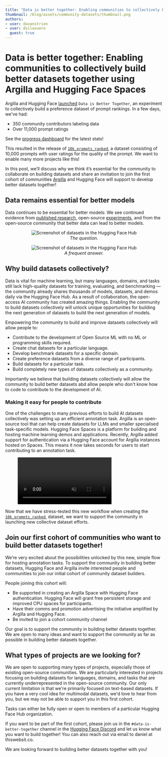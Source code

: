 ```yaml
---
title: "Data is better together: Enabling communities to collectively build better datasets together using Argilla and Hugging Face Spaces"
thumbnail: /blog/assets/community-datasets/thumbnail.png
authors:
- user: davanstrien
- user: dvilasuero
  guest: true
---
```


# Data is better together: Enabling communities to collectively build better datasets together using Argilla and Hugging Face Spaces 

Argilla and Hugging Face [launched](https://huggingface.co/posts/dvilasuero/680660181190026) `Data is Better Together`, an experiment to collectively build a preference dataset of prompt rankings. In a few days, we've had:

- 350 community contributors labeling data 
- Over 11,000 prompt ratings

See the [progress dashboard](https://huggingface.co/spaces/DIBT/prompt-collective-dashboard) for the latest stats!

This resulted in the release of [`10k_prompts_ranked`](https://huggingface.co/datasets/DIBT/10k_prompts_ranked), a dataset consisting of 10,000 prompts with user ratings for the quality of the prompt. We want to enable many more projects like this!

In this post, we’ll discuss why we think it’s essential for the community to collaborate on building datasets and share an invitation to join the first cohort of communities [Argilla](https://argilla.io/) and Hugging Face will support to develop better datasets together! 


## Data remains essential for better models

Data continues to be essential for better models: We see continued evidence from [published research](https://huggingface.co/papers/2402.05123), open-source [experiments](https://argilla.io/blog/notus7b/), and from the open-source community that better data can lead to better models. 

<p align="center"> 
 <img src="https://huggingface.co/datasets/huggingface/documentation-images/resolve/17480bfba418032faec37da19e9c678ac9eeed43/blog/community-datasets/why-model-better.png" alt="Screenshot of datasets in the Hugging Face Hub"><br> 
<em>The question.</em> 
 </p> 

<p align="center"> 
 <img src="https://huggingface.co/datasets/huggingface/documentation-images/resolve/17480bfba418032faec37da19e9c678ac9eeed43/blog/community-datasets/data-is-the-answer.png" alt="Screenshot of datasets in the Hugging Face Hub"><br> 
<em>A frequent answer.</em> 
 </p> 

## Why build datasets collectively?

Data is vital for machine learning, but many languages, domains, and tasks still lack high-quality datasets for training, evaluating, and benchmarking — the community already shares thousands of models, datasets, and demos daily via the Hugging Face Hub. As a result of collaboration, the open-access AI community has created amazing things. Enabling the community to build datasets collectively will unlock unique opportunities for building the next generation of datasets to build the next generation of models. 


Empowering the community to build and improve datasets collectively will allow people to:

- Contribute to the development of Open Source ML with no ML or programming skills required.
- Create chat datasets for a particular language.
- Develop benchmark datasets for a specific domain. 
- Create preference datasets from a diverse range of participants.
- Build datasets for a particular task.
- Build completely new types of datasets collectively as a community.

Importantly we believe that building datasets collectively will allow the community to build better datasets abd allow people who don't know how to code to contribute to the development of AI.

### Making it easy for people to contribute 

One of the challenges to many previous efforts to build AI datasets collectively was setting up an efficient annotation task. Argilla is an open-source tool that can help create datasets for LLMs and smaller specialised task-specific models. Hugging Face Spaces is a platform for building and hosting machine learning demos and applications. Recently, Argilla added support for authentication via a Hugging Face account for Argilla instances hosted on Spaces. This means it now takes seconds for users to start contributing to an annotation task. 

<figure class="image table text-center m-0 w-full">
    <video
        style="max-width: 90%; margin: auto;"
        autoplay loop muted playsinline
        src="https://video.twimg.com/ext_tw_video/1757693043619004416/pu/vid/avc1/1068x720/wh3DyY0nMcRJaMki.mp4?tag=12"
    ></video>
</figure>


Now that we have stress-tested this new workflow when creating the [`10k_prompts_ranked`](https://huggingface.co/datasets/DIBT/10k_prompts_ranked), dataset, we want to support the community in launching new collective dataset efforts. 

## Join our first cohort of communities who want to build better datasets together!

We’re very excited about the possibilities unlocked by this new, simple flow for hosting annotation tasks. To support the community in building better datasets, Hugging Face and Argilla invite interested people and communities to join our initial cohort of community dataset builders. 

People joining this cohort will:

- Be supported in creating an Argilla Space with Hugging Face authentication. Hugging Face will grant free persistent storage and improved CPU spaces for participants. 
- Have their comms and promotion advertising the initiative amplified by Argilla and Hugging Face.
- Be invited to join a cohort community channel 

Our goal is to support the community in building better datasets together. We are open to many ideas and want to support the community as far as possible in building better datasets together.

## What types of projects are we looking for?

We are open to supporting many types of projects, especially those of existing open-source communities. We are particularly interested in projects focusing on building datasets for languages, domains, and tasks that are currently underrepresented in the open-source community. Our only current limitation is that we're primarily focused on text-based datasets. If you have a very cool idea for multimodal datasets, we'd love to hear from you, but we may not be able to support you in this first cohort. 

Tasks can either be fully open or open to members of a particular Hugging Face Hub organization. 

If you want to be part of the first cohort, please join us in the `#data-is-better-together` channel in the [Hugging Face Discord](http://hf.co/join/discord) and let us know what you want to build together! You can also reach out via email to daniel at thiswebsit.co. 

We are looking forward to building better datasets together with you!



